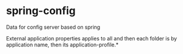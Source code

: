 # spring-config
Data for config server based on spring 


External application properties applies to all and then each folder is by application name, then its application-profile.*
